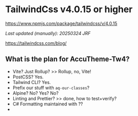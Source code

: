 # TailwindCss v4.0.15 or higher

https://www.npmjs.com/package/tailwindcss/v/4.0.15

_Last updated (manually): 20250324 JRF_

https://tailwindcss.com/blog/

## What is the plan for AccuTheme-Tw4?

- Vite? Just Rollup?  >> Rollup, no, Vite!
- PostCSS? Yes.
- Tailwind CLI? Yes.
- Prefix our stuff with `aq-our-classes`?
- Alpine? No? Yes? No?
- Linting and Prettier? >> done, how to test+verify?
- C# Formatting maintained with ??
-
